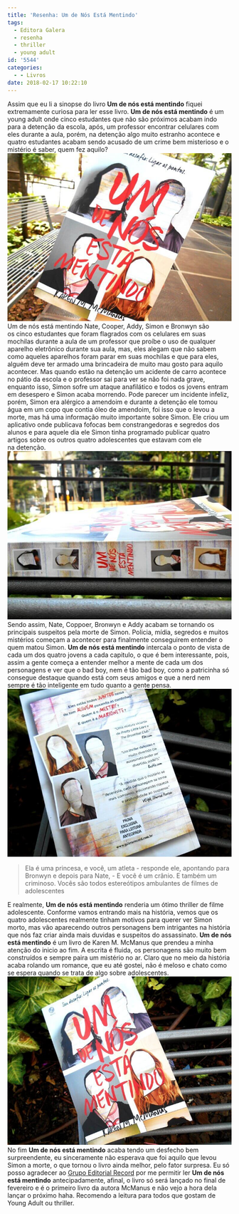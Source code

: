 ```yaml
---
title: 'Resenha: Um de Nós Está Mentindo'
tags:
  - Editora Galera
  - resenha
  - thriller
  - young adult
id: '5544'
categories:
  - - Livros
date: 2018-02-17 10:22:10
---
```


Assim que eu li a sinopse do livro **Um de nós está mentindo** fiquei extremamente curiosa para ler esse livro. **Um de nós está mentindo** é um young adult onde cinco estudantes que não são próximos acabam indo para a detenção da escola, após, um professor encontrar celulares com eles durante a aula, porém, na detenção algo muito estranho acontece e quatro estudantes acabam sendo acusado de um crime bem misterioso e o mistério é saber, quem fez aquilo? ![Capa do livro - Um de nós está mentindo](/images/2018/02/capa-um-de-nós-está-mentindo.jpg) Um de nós está mentindo Nate, Cooper, Addy, Simon e Bronwyn são os cinco estudantes que foram flagrados com os celulares em suas mochilas durante a aula de um professor que proíbe o uso de qualquer aparelho eletrônico durante sua aula, mas, eles alegam que não sabem como aqueles aparelhos foram parar em suas mochilas e que para eles, alguém deve ter armado uma brincadeira de muito mau gosto para aquilo acontecer. Mas quando estão na detenção um acidente de carro acontece no pátio da escola e o professor sai para ver se não foi nada grave, enquanto isso, Simon sofre um ataque anafilático e todos os jovens entram em desespero e Simon acaba morrendo. Pode parecer um incidente infeliz,  porém, Simon era alérgico a amendoim e durante a detenção ele tomou água em um copo que contia óleo de amendoim, foi isso que o levou a morte, mas há uma informação muito importante sobre Simon. Ele criou um aplicativo onde publicava fofocas bem constrangedoras e segredos dos alunos e para aquele dia ele Simon tinha programado publicar quatro artigos sobre os outros quatro adolescentes que estavam com ele na detenção. ![Resumo do livro - Um de nós está mentindo](/images/2018/02/lombada-um-de-nós-está-mentindo.jpg) Sendo assim, Nate, Coppoer, Bronwyn e Addy acabam se tornando os principais suspeitos pela morte de Simon. Policia, mídia, segredos e muitos mistérios começam a acontecer para finalmente conseguirem entender o quem matou Simon. **Um de nós está mentindo** intercala o ponto de vista de cada um dos quatro jovens a cada capitulo, o que é bem interessante, pois, assim a gente começa a entender melhor a mente de cada um dos personagens e ver que o bad boy, nem é tão bad boy, como a patricinha só consegue destaque quando está com seus amigos e que a nerd nem sempre é tão inteligente em tudo quanto a gente pensa. ![Contra capa - Um de nós está mentindo ](/images/2018/02/contra-capa-um-de-nós-está-mentindo.jpg)

> Ela é uma princesa, e você, um atleta - responde ele, apontando para Bronwyn e depois para Nate, - E você é um crânio. E também um criminoso. Vocês são todos estereótipos ambulantes de filmes de adolescentes

E realmente, **Um de nós está mentindo** renderia um ótimo thriller de filme adolescente. Conforme vamos entrando mais na história, vemos que os quatro adolescentes realmente tinham motivos para querer ver Simon morto, mas vão aparecendo outros personagens bem intrigantes na história que nós faz criar ainda mais duvidas e suspeitos do assassinato. **Um de nós está mentindo** é um livro de Karen M. McManus que prendeu a minha atenção do inicio ao fim. A escrita é fluida, os personagens são muito bem construídos e sempre paira um mistério no ar. Claro que no meio da história acaba rolando um romance, que eu até gostei, não é meloso e chato como se espera quando se trata de algo sobre adolescentes. ![Resenha - Um de nós está mentindo ](/images/2018/02/resenha-um-de-nós-está-mentindo.jpg) No fim **Um de nós está mentindo** acaba tendo um desfecho bem surpreendente, eu sinceramente não esperava que foi aquilo que levou Simon a morte, o que tornou o livro ainda melhor, pelo fator surpresa. Eu só posso agradecer ao [Grupo Editorial Record](http://www.record.com.br/autor_livros.asp?id_autor=8162) por me permitir ler **Um de nós está mentindo** antecipadamente, afinal, o livro só será lançado no final de fevereiro e é o primeiro livro da autora McManus e não vejo a hora dela lançar o próximo haha. Recomendo a leitura para todos que gostam de Young Adult ou thriller.
